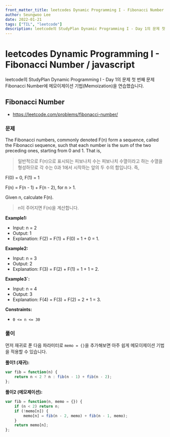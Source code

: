 ```yaml
---
front_matter_title: leetcodes Dynamic Programming I - Fibonacci Number / javascript
author: Seungwoo Lee
date: 2022-01-21
tags: ["TIL", "leetcode"]
description: leetcode의 StudyPlan Dynamic Programming I - Day 1의 문제 첫 번째 문제 Fibonacci Number에 메모이제이션 기법(Memoization)을 연습했습니다.
---
```


# leetcodes Dynamic Programming I - Fibonacci Number / javascript

leetcode의 StudyPlan Dynamic Programming I - Day 1의 문제 첫 번째 문제 Fibonacci Number에 메모이제이션 기법(Memoization)을 연습했습니다.

## Fibonacci Number

* <https://leetcode.com/problems/fibonacci-number/>

### 문제

The Fibonacci numbers, commonly denoted F(n) form a sequence, called the Fibonacci sequence, such that each number is the sum of the two preceding ones, starting from 0 and 1. That is,
> 일반적으로 F(n)으로 표시되는 피보나치 수는 피보나치 수열이라고 하는 수열을 형성하므로 각 수는 0과 1에서 시작하는 앞의 두 수의 합입니다. 즉,

F(0) = 0, F(1) = 1

F(n) = F(n - 1) + F(n - 2), for n > 1.

Given n, calculate F(n).
> n이 주어지면 F(n)을 계산합니다.

**Example1:**

* Input: n = 2
* Output: 1
* Explanation: F(2) = F(1) + F(0) = 1 + 0 = 1.

**Example2:**

* Input: n = 3
* Output: 2
* Explanation: F(3) = F(2) + F(1) = 1 + 1 = 2.

**Example3`:**

* Input: n = 4
* Output: 3
* Explanation: F(4) = F(3) + F(2) = 2 + 1 = 3.

**Constraints:**

* `0 <= n <= 30`

### 풀이

먼저 재귀로 푼 다음 파라미터로 `memo = {}`을 추가해보면 아주 쉽게 메모이제이션 기법을 적용할 수 있습니다.

**풀이1 (재귀):**

```js
var fib = function(n) {
    return n < 2 ? n : fib(n - 1) + fib(n - 2);
};
```

**풀이2 (메모제이션):**

```js
var fib = function(n, memo = {}) {
    if (n < 2) return n;
    if (!memo[n]) {
        memo[n] = fib(n - 2, memo) + fib(n - 1, memo);    
    } 
    return memo[n];
};
```

<Comment/>
